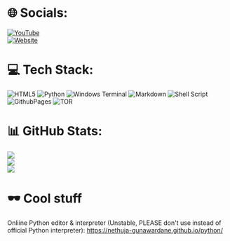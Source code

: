 
# 🌐 Socials:
[![YouTube](https://img.shields.io/badge/YouTube-%23FF0000.svg?logo=YouTube&logoColor=white)](https://youtube.com/@@Nethuja_GunawardaneSL)<br/>
[![Website](https://cdn-icons-png.flaticon.com/32/72/72626.png)](https://nethuja-gunawardane.github.io/)

# 💻 Tech Stack:
![HTML5](https://img.shields.io/badge/html5-%23E34F26.svg?style=for-the-badge&logo=html5&logoColor=white) ![Python](https://img.shields.io/badge/python-3670A0?style=for-the-badge&logo=python&logoColor=ffdd54) ![Windows Terminal](https://img.shields.io/badge/Windows%20Terminal-%234D4D4D.svg?style=for-the-badge&logo=windows-terminal&logoColor=white) ![Markdown](https://img.shields.io/badge/markdown-%23000000.svg?style=for-the-badge&logo=markdown&logoColor=white) ![Shell Script](https://img.shields.io/badge/shell_script-%23121011.svg?style=for-the-badge&logo=gnu-bash&logoColor=white) ![GithubPages](https://img.shields.io/badge/github%20pages-121013?style=for-the-badge&logo=github&logoColor=white) ![TOR](https://img.shields.io/badge/tor-%237E4798.svg?style=for-the-badge&logo=tor-project&logoColor=white)
# 📊 GitHub Stats:
![](https://github-readme-stats.vercel.app/api?username=Nethuja-Gunawardane&theme=dark&hide_border=false&include_all_commits=false&count_private=false)<br/>
![](https://github-readme-streak-stats.herokuapp.com/?user=Nethuja-Gunawardane&theme=dark&hide_border=false)<br/>
![](https://github-readme-stats.vercel.app/api/top-langs/?username=Nethuja-Gunawardane&theme=dark&hide_border=false&include_all_commits=false&count_private=false&layout=compact)

# 🕶️ Cool stuff

Onliine Python editor & interpreter (Unstable, PLEASE don't use instead of official Python interpreter): https://nethuja-gunawardane.github.io/python/
